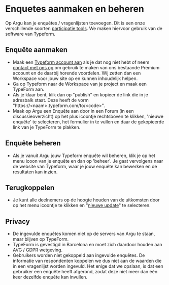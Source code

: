 # Enquetes aanmaken en beheren

Op Argu kan je enquêtes / vragenlijsten toevoegen. Dit is een onze verschillende soorten [participatie tools](https://argu.co/argu/t/10578). We maken hiervoor gebruik van de software van Typeform.

## Enquête aanmaken

- Maak een [Typeform account aan](https://admin.typeform.com/signup) als je dat nog niet hebt of neem [contact met ons op](mailto:info@argu.co) om gebruik te maken van ons bestaande Premium account en de daarbij horende voordelen. Wij zetten dan een Workspace voor jouw site op en kunnen inhoudelijk helpen.
- Ga op Typeform naar de Workspace van je project en maak een TypeForm aan.
- Als je klaar bent, klik dan op "publish" en kopieer de link die in je adresbalk staat. Deze heeft de vorm "https://&lt;naam&gt;.typeform.com/to/&lt;code&gt;".
- Maak op Argu een Enquête aan door in een Forum (in een discussieoverzicht) op het plus icoontje rechtsboven te klikken, 'nieuwe enquête' te selecteren, het formulier in te vullen en daar de gekopieerde link van je TypeForm te plakken.

## Enquête beheren

- Als je vanuit Argu jouw Typeform enquête wil beheren, klik je op het menu icoon van je enquête en dan op 'beheer'. Je gaat vervolgens naar de website van Typeform, waar je jouw enquête kan bewerken en de resultaten kan inzien.

## Terugkoppelen

- Je kunt alle deelnemers op de hoogte houden van de uitkomsten door op het menu icoontje te klikken en "[nieuwe update](https://argu.co/argu/t/10537)" te selecteren.

## Privacy

- De ingevulde enquêtes komen niet op de servers van Argu te staan, maar blijven op TypeForm.
- TypeForm is gevestigd in Barcelona en moet zich daardoor houden aan AVG / GDPR wetgeving.
- Gebruikers worden niet gekoppeld aan ingevulde enquêtes. De informatie van respondenten koppelen we dus niet aan de waarden die in een vragenlijst worden ingevuld. Het enige dat we opslaan, is dat een gebruiker een enquête heeft afgerond, zodat deze niet meer dan één keer dezelfde enquête kan invullen.
